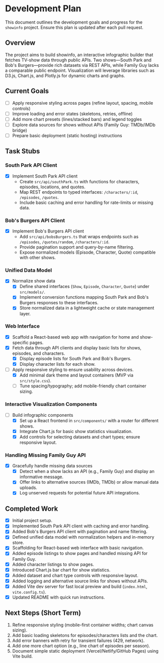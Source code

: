 # Development Plan

This document outlines the development goals and progress for the `showinfo` project. Ensure this plan is updated after each pull request.

## Overview
The project aims to build showinfo, an interactive infographic builder that fetches TV-show data through public APIs. Two shows—South Park and Bob's Burgers—provide rich datasets via REST APIs, while Family Guy lacks a comparable public endpoint. Visualization will leverage libraries such as D3.js, Chart.js, and Plotly.js for dynamic charts and graphs.

## Current Goals
- [ ] Apply responsive styling across pages (refine layout, spacing, mobile controls)
- [ ] Improve loading and error states (skeletons, retries, offline)
- [ ] Add more chart presets (lines/stacked bars) and legend toggles
- [ ] Explore data sources for shows without APIs (Family Guy: TMDb/IMDb bridge)
- [ ] Prepare basic deployment (static hosting) instructions

## Task Stubs

### South Park API Client
- [x] Implement South Park API client
  - Create `src/api/southPark.ts` with functions for characters, episodes, locations, and quotes.
  - Map REST endpoints to typed interfaces: `/characters/:id`, `/episodes`, `/quotes`.
  - Include basic caching and error handling for rate-limits or missing data.

### Bob's Burgers API Client
- [x] Implement Bob's Burgers API client
  - Add `src/api/bobsBurgers.ts` that wraps endpoints such as `/episodes`, `/quotes/random`, `/characters/:id`.
  - Provide pagination support and query-by-name filtering.
  - Expose normalized models (Episode, Character, Quote) compatible with other shows.

### Unified Data Model
- [x] Normalize show data
  - [x] Define shared interfaces (`Show`, `Episode`, `Character`, `Quote`) under `src/models/`.
  - [x] Implement conversion functions mapping South Park and Bob's Burgers responses to these interfaces.
  - [x] Store normalized data in a lightweight cache or state management layer.

### Web Interface
- [x] Scaffold a React-based web app with navigation for home and show-specific pages.
- [x] Fetch data through API clients and display basic lists for shows, episodes, and characters.
  - [x] Display episode lists for South Park and Bob's Burgers.
  - [x] Display character lists for each show.
- [ ] Apply responsive styling to ensure usability across devices.
  - [x] Add minimal dark theme and layout containers (MVP via `src/style.css`).
  - [ ] Tune spacing/typography; add mobile-friendly chart container sizing.

### Interactive Visualization Components
- [ ] Build infographic components
  - [x] Set up a React frontend in `src/components/` with a router for different shows.
  - [x] Integrate Chart.js for basic show statistics visualization.
  - [x] Add controls for selecting datasets and chart types; ensure responsive layout.

### Handling Missing Family Guy API
- [x] Gracefully handle missing data sources
  - [x] Detect when a show lacks an API (e.g., Family Guy) and display an informative message.
  - [x] Offer links to alternative sources (IMDb, TMDb) or allow manual data uploads.
  - [x] Log unserved requests for potential future API integrations.

## Completed Work
- [x] Initial project setup.
- [x] Implemented South Park API client with caching and error handling.
- [x] Added Bob's Burgers API client with pagination and name filtering.
- [x] Defined unified data model with normalization helpers and in-memory store.
- [x] Scaffolding for React-based web interface with basic navigation.
- [x] Added episode listings to show pages and handled missing API for Family Guy.
- [x] Added character listings to show pages.
- [x] Introduced Chart.js bar chart for show statistics.
- [x] Added dataset and chart type controls with responsive layout.
- [x] Added logging and alternative source links for shows without APIs.
- [x] Added Vite dev server for fast local preview and build (`index.html`, `vite.config.ts`).
- [x] Updated README with quick run instructions.

## Next Steps (Short Term)
1. Refine responsive styling (mobile-first container widths; chart canvas sizing).
2. Add basic loading skeletons for episodes/characters lists and the chart.
3. Add error banners with retry for transient failures (429, network).
4. Add one more chart option (e.g., line chart of episodes per season).
5. Document simple static deployment (Vercel/Netlify/GitHub Pages) using Vite build.


